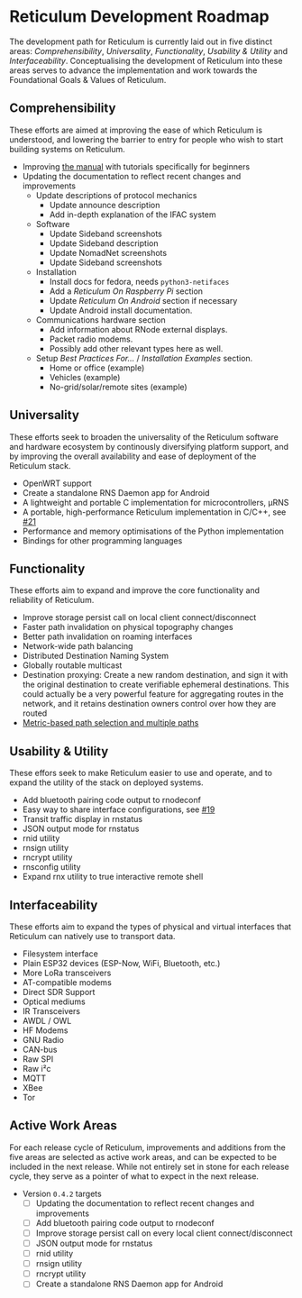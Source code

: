 # Reticulum Development Roadmap
The development path for Reticulum is currently laid out in five distinct areas: *Comprehensibility*, *Universality*, *Functionality*, *Usability & Utility* and *Interfaceability*. Conceptualising the development of Reticulum into these areas serves to advance the implementation and work towards the Foundational Goals & Values of Reticulum.

## Comprehensibility
These efforts are aimed at improving the ease of which Reticulum is understood, and lowering the barrier to entry for people who wish to start building systems on Reticulum.

- Improving [the manual](https://markqvist.github.io/Reticulum/manual/) with tutorials specifically for beginners
- Updating the documentation to reflect recent changes and improvements
    - Update descriptions of protocol mechanics
        - Update announce description
        - Add in-depth explanation of the IFAC system
    - Software
        - Update Sideband screenshots
        - Update Sideband description
        - Update NomadNet screenshots
        - Update Sideband screenshots
    - Installation
        - Install docs for fedora, needs `python3-netifaces`
        - Add a *Reticulum On Raspberry Pi* section
        - Update *Reticulum On Android* section if necessary
        - Update Android install documentation.
    - Communications hardware section
        - Add information about RNode external displays.
        - Packet radio modems.
        - Possibly add other relevant types here as well.
    - Setup *Best Practices For...* / *Installation Examples* section.
        - Home or office (example)
        - Vehicles (example)
        - No-grid/solar/remote sites (example)

## Universality
These efforts seek to broaden the universality of the Reticulum software and hardware ecosystem by continously diversifying platform support, and by improving the overall availability and ease of deployment of the Reticulum stack.

- OpenWRT support
- Create a standalone RNS Daemon app for Android
- A lightweight and portable C implementation for microcontrollers, µRNS
- A portable, high-performance Reticulum implementation in C/C++, see [#21](https://github.com/markqvist/Reticulum/discussions/21)
- Performance and memory optimisations of the Python implementation
- Bindings for other programming languages

## Functionality
These efforts aim to expand and improve the core functionality and reliability of Reticulum.

- Improve storage persist call on local client connect/disconnect
- Faster path invalidation on physical topography changes
- Better path invalidation on roaming interfaces
- Network-wide path balancing
- Distributed Destination Naming System
- Globally routable multicast
- Destination proxying: Create a new random destination, and sign it with the original destination to create verifiable ephemeral destinations. This could actually be a very powerful feature for aggregating routes in the network, and it retains destination owners control over how they are routed
- [Metric-based path selection and multiple paths](https://github.com/markqvist/Reticulum/discussions/86)

## Usability & Utility
These effors seek to make Reticulum easier to use and operate, and to expand the utility of the stack on deployed systems.

- Add bluetooth pairing code output to rnodeconf
- Easy way to share interface configurations, see [#19](https://github.com/markqvist/Reticulum/discussions/19)
- Transit traffic display in rnstatus
- JSON output mode for rnstatus
- rnid utility
- rnsign utility
- rncrypt utility
- rnsconfig utility
- Expand rnx utility to true interactive remote shell

## Interfaceability
These efforts aim to expand the types of physical and virtual interfaces that Reticulum can natively use to transport data.

- Filesystem interface
- Plain ESP32 devices (ESP-Now, WiFi, Bluetooth, etc.)
- More LoRa transceivers
- AT-compatible modems
- Direct SDR Support
- Optical mediums
- IR Transceivers
- AWDL / OWL
- HF Modems
- GNU Radio
- CAN-bus
- Raw SPI
- Raw i²c
- MQTT
- XBee
- Tor

## Active Work Areas
For each release cycle of Reticulum, improvements and additions from the five areas are selected as active work areas, and can be expected to be included in the next release. While not entirely set in stone for each release cycle, they serve as a pointer of what to expect in the next release.

- Version `0.4.2` targets
    - [ ] Updating the documentation to reflect recent changes and improvements
    - [ ] Add bluetooth pairing code output to rnodeconf
    - [ ] Improve storage persist call on every local client connect/disconnect
    - [ ] JSON output mode for rnstatus
    - [ ] rnid utility
    - [ ] rnsign utility
    - [ ] rncrypt utility
    - [ ] Create a standalone RNS Daemon app for Android
